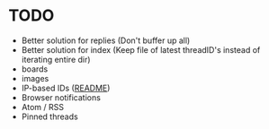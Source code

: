 # TODO

- Better solution for replies (Don't buffer up all)
- Better solution for index (Keep file of latest threadID's instead of iterating
  entire dir)
- boards
- images
- IP-based IDs ([README](README.md))
- Browser notifications
- Atom / RSS
- Pinned threads
